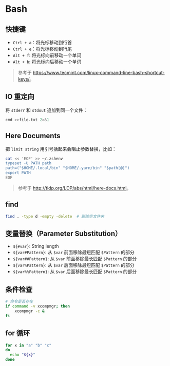 # Bash

## 快捷键

- `Ctrl + a`：将光标移动到行首
- `Ctrl + e`：将光标移动到行尾
- `Alt + f`: 将光标向前移动一个单词
- `Alt + b`: 将光标向后移动一个单词

> 参考于 <https://www.tecmint.com/linux-command-line-bash-shortcut-keys/>。

## IO 重定向

将 `stderr` 和 `stdout` 追加到同一个文件：

```sh
cmd >>file.txt 2>&1
```

## Here Documents

把 `limit string` 用引号括起来会阻止参数替换，比如：

```sh
cat << 'EOF' >> ~/.zshenv
typeset -U PATH path
path=("$HOME/.local/bin" "$HOME/.yarn/bin" "$path[@]")
export PATH
EOF
```

> 参考于 <http://tldp.org/LDP/abs/html/here-docs.html>。

## find

```sh
find . -type d -empty -delete  # 删除空文件夹
```

## 变量替换（Parameter Substitution）

- `${#var}`: String length
- `${var#Pattern}`: 从 `$var` 前面移除最短匹配 `$Pattern` 的部分
- `${var##Pattern}`: 从 `$var` 前面移除最长匹配 `$Pattern` 的部分
- `${var%Pattern}`: 从 `$var` 后面移除最短匹配 `$Pattern` 的部分
- `${var%%Pattern}`: 从 `$var` 后面移除最长匹配 `$Pattern` 的部分

## 条件检查

```sh
# 命令是否存在
if command -v xcompmgr; then
    xcompmgr -c &
fi
```

## for 循环

```sh
for x in "a" "b" "c"
do
  echo "${x}"
done
```
